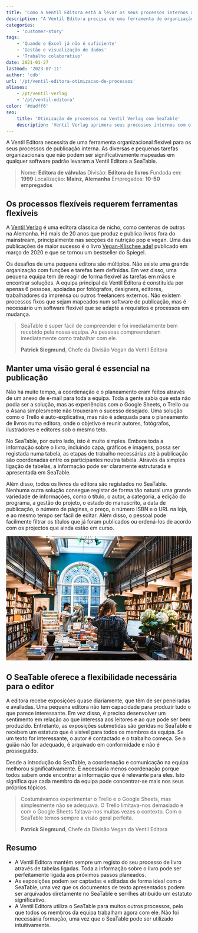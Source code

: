 ```yaml
---
title: 'Como a Ventil Editora está a levar os seus processos internos a um novo nível'
description: "A Ventil Editora precisa de uma ferramenta de organização flexível para os seus processos de publicação internos. As diversas e pequenas tarefas organizacionais que não podem ser mapeadas de forma significativa em qualquer software padrão levaram a Ventil Editora ao SeaTable."
categories:
    - 'customer-story'
tags:
    - 'Quando o Excel já não é suficiente'
    - 'Gestão e visualização de dados'
    - 'Trabalho colaborativo'
date: 2021-01-27
lastmod: '2023-07-11'
author: 'cdb'
url: '/pt/ventil-editora-otimizacao-de-processos'
aliases:
    - /pt/ventil-verlag
    - '/pt/ventil-editora'
color: '#dadff6'
seo:
    title: 'Otimização de processos na Ventil Verlag com SeaTable'
    description: 'Ventil Verlag aprimora seus processos internos com o SeaTable – flexibilidade onde o software comum não chega.'
---
```


A Ventil Editora necessita de uma ferramenta organizacional flexível para os seus processos de publicação interna. As diversas e pequenas tarefas organizacionais que não podem ser significativamente mapeadas em qualquer software padrão levaram a Ventil Editora a SeaTable.

> Nome: **Editora de válvulas**
> Divisão: **Editora de livros**
> Fundada em: **1999**
> Localização: **Mainz, Alemanha**
> Empregados: **10-50 empregados**

## Os processos flexíveis requerem ferramentas flexíveis

A [Ventil Verlag](https://www.ventil-verlag.de/geschichte) é uma editora clássica de nicho, como centenas de outras na Alemanha. Há mais de 20 anos que produz e publica livros fora do mainstream, principalmente nas secções de nutrição pop e vegan. Uma das publicações de maior sucesso é o livro [Vegan-Klischee ade!](https://www.ventil-verlag.de/titel/1814/vegan-klischee-ade) publicado em março de 2020 e que se tornou um bestseller do Spiegel.

Os desafios de uma pequena editora são múltiplos. Não existe uma grande organização com funções e tarefas bem definidas. Em vez disso, uma pequena equipa tem de reagir de forma flexível às tarefas em mãos e encontrar soluções. A equipa principal da Ventil Editora é constituída por apenas 6 pessoas, apoiadas por fotógrafos, designers, editores, trabalhadores da imprensa ou outros freelancers externos. Não existem processos fixos que sejam mapeados num software de publicação, mas é necessário um software flexível que se adapte a requisitos e processos em mudança.

> SeaTable é super fácil de compreender e foi imediatamente bem recebido pela nossa equipa. As pessoas compreenderam imediatamente como trabalhar com ele.
>
> **Patrick Siegmund**, Chefe da Divisão Vegan da Ventil Editora

## Manter uma visão geral é essencial na publicação

Não há muito tempo, a coordenação e o planeamento eram feitos através de um anexo de e-mail para toda a equipa. Toda a gente sabia que esta não podia ser a solução, mas as experiências com o Google Sheets, o Trello ou o Asana simplesmente não trouxeram o sucesso desejado. Uma solução como o Trello é auto-explicativa, mas não é adequada para o planeamento de livros numa editora, onde o objetivo é reunir autores, fotógrafos, ilustradores e editores sob o mesmo teto.

No SeaTable, por outro lado, isto é muito simples. Embora toda a informação sobre o livro, incluindo capa, gráficos e imagens, possa ser registada numa tabela, as etapas de trabalho necessárias até à publicação são coordenadas entre os participantes noutra tabela. Através da simples ligação de tabelas, a informação pode ser claramente estruturada e apresentada em SeaTable.

Além disso, todos os livros da editora são registados no SeaTable. Nenhuma outra solução consegue registar de forma tão natural uma grande variedade de informações, como o título, o autor, a categoria, a edição do programa, a gestão do projeto, o estado do manuscrito, a data de publicação, o número de páginas, o preço, o número ISBN e o URL na loja, e ao mesmo tempo ser fácil de editar. Além disso, o pessoal pode facilmente filtrar os títulos que já foram publicados ou ordená-los de acordo com os projectos que ainda estão em curso.

![Processos flexíveis de publicação graças ao SeaTable](ventil-verlag.jpg)

## O SeaTable oferece a flexibilidade necessária para o editor

A editora recebe exposições quase diariamente, que têm de ser peneiradas e avaliadas. Uma pequena editora não tem capacidade para produzir tudo o que parece interessante. Em vez disso, é preciso desenvolver um sentimento em relação ao que interessa aos leitores e ao que pode ser bem produzido. Entretanto, as exposições submetidas são geridas no SeaTable e recebem um estatuto que é visível para todos os membros da equipa. Se um texto for interessante, o autor é contactado e o trabalho começa. Se o guião não for adequado, é arquivado em conformidade e não é prosseguido.

Desde a introdução do SeaTable, a coordenação e comunicação na equipa melhorou significativamente. É necessária menos coordenação porque todos sabem onde encontrar a informação que é relevante para eles. Isto significa que cada membro da equipa pode concentrar-se mais nos seus próprios tópicos.

> Costumávamos experimentar o Trello e o Google Sheets, mas simplesmente não se adequava. O Trello limitava-nos demasiado e com o Google Sheets faltava-nos muitas vezes o contexto. Com o SeaTable temos sempre a visão geral perfeita.
>
> **Patrick Siegmund**, Chefe da Divisão Vegan da Ventil Editora

## Resumo

- A Ventil Editora mantém sempre um registo do seu processo de livro através de tabelas ligadas. Toda a informação sobre o livro pode ser perfeitamente ligada aos próximos passos planeados.
- As exposições podem ser captadas e editadas de forma ideal com o SeaTable, uma vez que os documentos de texto apresentados podem ser arquivados diretamente no SeaTable e ser-lhes atribuído um estatuto significativo.
- A Ventil Editora utiliza o SeaTable para muitos outros processos, pelo que todos os membros da equipa trabalham agora com ele. Não foi necessária formação, uma vez que o SeaTable pode ser utilizado intuitivamente.

